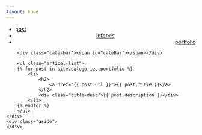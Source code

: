 ```yaml
---
layout: home
---
```


<div class="index-content portfolio">
    <div class="section">
        <ul class="artical-cate">
            <li><a href="/"><span>post</span></a></li>
            <li style="text-align:center"><a href="/inforvis"><span>inforvis</span></a></li>
            <li class="on" style="text-align:right"><a href="/portfolio"><span>portfolio</span></a></li>
        </ul>

        <div class="cate-bar"><span id="cateBar"></span></div>

        <ul class="artical-list">
        {% for post in site.categories.portfolio %}
            <li>
                <h2>
                    <a href="{{ post.url }}">{{ post.title }}</a>
                </h2>
                <div class="title-desc">{{ post.description }}</div>
            </li>
        {% endfor %}
        </ul>
    </div>
    <div class="aside">
    </div>
</div>
